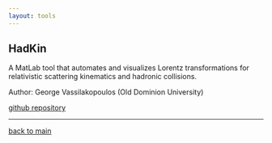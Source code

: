 ```yaml
---
layout: tools
---
```


## HadKin 

A MatLab tool that automates and visualizes Lorentz transformations for relativistic scattering kinematics and hadronic collisions.

Author: George Vassilakopoulos (Old Dominion University)


[github repository](https://github.com/hso-tmd/HadKin)


* * *

[back to main](./)
